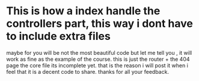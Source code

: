 # This is how a index handle the controllers part, this way i dont have to include extra files

<p>
  maybe for you will be not the most beautiful code
  but let me tell you , it will work as fine as the example of the course.
  this is just the router + the 404 page the core file its incomplete yet.
  that is the reason i will post it when i feel that it is a decent code to share.
  thanks for all your feedback.
</p>
